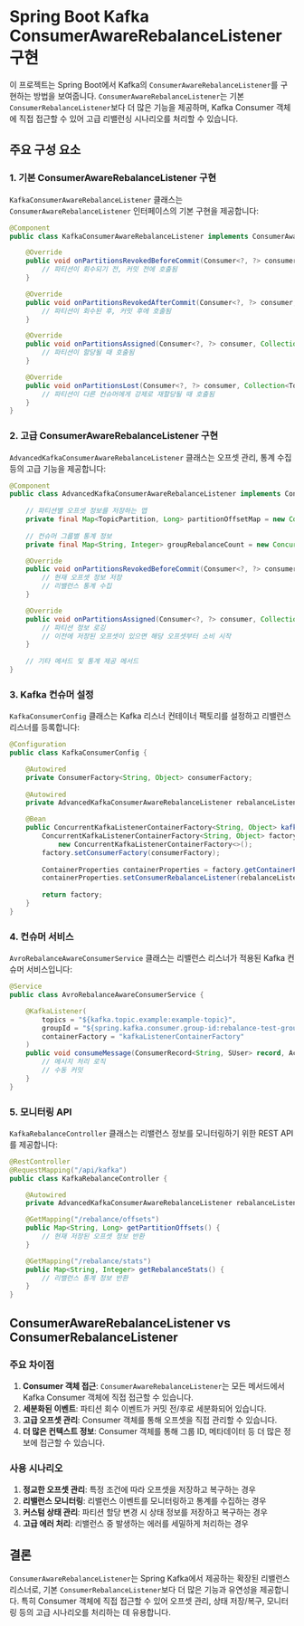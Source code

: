 # Spring Boot Kafka ConsumerAwareRebalanceListener 구현

이 프로젝트는 Spring Boot에서 Kafka의 `ConsumerAwareRebalanceListener`를 구현하는 방법을 보여줍니다. `ConsumerAwareRebalanceListener`는 기본 `ConsumerRebalanceListener`보다 더 많은 기능을 제공하며, Kafka Consumer 객체에 직접 접근할 수 있어 고급 리밸런싱 시나리오를 처리할 수 있습니다.

## 주요 구성 요소

### 1. 기본 ConsumerAwareRebalanceListener 구현

`KafkaConsumerAwareRebalanceListener` 클래스는 `ConsumerAwareRebalanceListener` 인터페이스의 기본 구현을 제공합니다:

```java
@Component
public class KafkaConsumerAwareRebalanceListener implements ConsumerAwareRebalanceListener {

    @Override
    public void onPartitionsRevokedBeforeCommit(Consumer<?, ?> consumer, Collection<TopicPartition> partitions) {
        // 파티션이 회수되기 전, 커밋 전에 호출됨
    }

    @Override
    public void onPartitionsRevokedAfterCommit(Consumer<?, ?> consumer, Collection<TopicPartition> partitions) {
        // 파티션이 회수된 후, 커밋 후에 호출됨
    }

    @Override
    public void onPartitionsAssigned(Consumer<?, ?> consumer, Collection<TopicPartition> partitions) {
        // 파티션이 할당될 때 호출됨
    }

    @Override
    public void onPartitionsLost(Consumer<?, ?> consumer, Collection<TopicPartition> partitions) {
        // 파티션이 다른 컨슈머에게 강제로 재할당될 때 호출됨
    }
}
```

### 2. 고급 ConsumerAwareRebalanceListener 구현

`AdvancedKafkaConsumerAwareRebalanceListener` 클래스는 오프셋 관리, 통계 수집 등의 고급 기능을 제공합니다:

```java
@Component
public class AdvancedKafkaConsumerAwareRebalanceListener implements ConsumerAwareRebalanceListener {
    
    // 파티션별 오프셋 정보를 저장하는 맵
    private final Map<TopicPartition, Long> partitionOffsetMap = new ConcurrentHashMap<>();
    
    // 컨슈머 그룹별 통계 정보
    private final Map<String, Integer> groupRebalanceCount = new ConcurrentHashMap<>();

    @Override
    public void onPartitionsRevokedBeforeCommit(Consumer<?, ?> consumer, Collection<TopicPartition> partitions) {
        // 현재 오프셋 정보 저장
        // 리밸런스 통계 수집
    }

    @Override
    public void onPartitionsAssigned(Consumer<?, ?> consumer, Collection<TopicPartition> partitions) {
        // 파티션 정보 로깅
        // 이전에 저장된 오프셋이 있으면 해당 오프셋부터 소비 시작
    }
    
    // 기타 메서드 및 통계 제공 메서드
}
```

### 3. Kafka 컨슈머 설정

`KafkaConsumerConfig` 클래스는 Kafka 리스너 컨테이너 팩토리를 설정하고 리밸런스 리스너를 등록합니다:

```java
@Configuration
public class KafkaConsumerConfig {

    @Autowired
    private ConsumerFactory<String, Object> consumerFactory;
    
    @Autowired
    private AdvancedKafkaConsumerAwareRebalanceListener rebalanceListener;

    @Bean
    public ConcurrentKafkaListenerContainerFactory<String, Object> kafkaListenerContainerFactory() {
        ConcurrentKafkaListenerContainerFactory<String, Object> factory = 
            new ConcurrentKafkaListenerContainerFactory<>();
        factory.setConsumerFactory(consumerFactory);
        
        ContainerProperties containerProperties = factory.getContainerProperties();
        containerProperties.setConsumerRebalanceListener(rebalanceListener);
        
        return factory;
    }
}
```

### 4. 컨슈머 서비스

`AvroRebalanceAwareConsumerService` 클래스는 리밸런스 리스너가 적용된 Kafka 컨슈머 서비스입니다:

```java
@Service
public class AvroRebalanceAwareConsumerService {

    @KafkaListener(
        topics = "${kafka.topic.example:example-topic}", 
        groupId = "${spring.kafka.consumer.group-id:rebalance-test-group}",
        containerFactory = "kafkaListenerContainerFactory"
    )
    public void consumeMessage(ConsumerRecord<String, SUser> record, Acknowledgment acknowledgment) {
        // 메시지 처리 로직
        // 수동 커밋
    }
}
```

### 5. 모니터링 API

`KafkaRebalanceController` 클래스는 리밸런스 정보를 모니터링하기 위한 REST API를 제공합니다:

```java
@RestController
@RequestMapping("/api/kafka")
public class KafkaRebalanceController {

    @Autowired
    private AdvancedKafkaConsumerAwareRebalanceListener rebalanceListener;

    @GetMapping("/rebalance/offsets")
    public Map<String, Long> getPartitionOffsets() {
        // 현재 저장된 오프셋 정보 반환
    }

    @GetMapping("/rebalance/stats")
    public Map<String, Integer> getRebalanceStats() {
        // 리밸런스 통계 정보 반환
    }
}
```

## ConsumerAwareRebalanceListener vs ConsumerRebalanceListener

### 주요 차이점

1. **Consumer 객체 접근**: `ConsumerAwareRebalanceListener`는 모든 메서드에서 Kafka Consumer 객체에 직접 접근할 수 있습니다.
2. **세분화된 이벤트**: 파티션 회수 이벤트가 커밋 전/후로 세분화되어 있습니다.
3. **고급 오프셋 관리**: Consumer 객체를 통해 오프셋을 직접 관리할 수 있습니다.
4. **더 많은 컨텍스트 정보**: Consumer 객체를 통해 그룹 ID, 메타데이터 등 더 많은 정보에 접근할 수 있습니다.

### 사용 시나리오

1. **정교한 오프셋 관리**: 특정 조건에 따라 오프셋을 저장하고 복구하는 경우
2. **리밸런스 모니터링**: 리밸런스 이벤트를 모니터링하고 통계를 수집하는 경우
3. **커스텀 상태 관리**: 파티션 할당 변경 시 상태 정보를 저장하고 복구하는 경우
4. **고급 에러 처리**: 리밸런스 중 발생하는 에러를 세밀하게 처리하는 경우

## 결론

`ConsumerAwareRebalanceListener`는 Spring Kafka에서 제공하는 확장된 리밸런스 리스너로, 기본 `ConsumerRebalanceListener`보다 더 많은 기능과 유연성을 제공합니다. 특히 Consumer 객체에 직접 접근할 수 있어 오프셋 관리, 상태 저장/복구, 모니터링 등의 고급 시나리오를 처리하는 데 유용합니다.